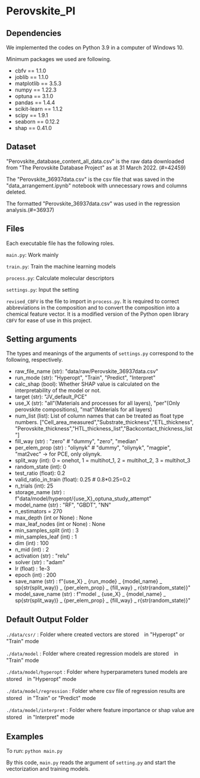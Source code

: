 # Perovskite_PI


## Dependencies
We implemented the codes on Python 3.9 in a computer of Windows 10.

Minimum packages we used are following.
- cbfv == 1.1.0
- joblib == 1.1.0
- matplotlib == 3.5.3
- numpy == 1.22.3
- optuna == 3.1.0
- pandas == 1.4.4
- scikit-learn == 1.1.2
- scipy == 1.9.1
- seaborn == 0.12.2
- shap == 0.41.0


## Dataset
"Perovskite_database_content_all_data.csv" is the raw data downloaded from "The Perovskite Database Project" as at 31 March 2022. (#=42459)

The "Perovskite_36937data.csv" is the csv file that was saved in the "data_arrangement.ipynb" notebook with unnecessary rows and columns deleted.

The formatted "Perovskite_36937data.csv" was used in the regression analysis.(#=36937)

## Files
Each executable file has the following roles.

`main.py`: Work mainly

`train.py`: Train the machine learning models

`process.py`: Calculate molecular descriptors

`settings.py`: Input the setting

`revised_CBFV` is the file to import in `process.py`.
It is required to correct abbreviations in the composition and to convert the composition into a chemical feature vector.
It is a modified version of the Python open library `CBFV` for ease of use in this project.

## Setting arguments
The types and meanings of the arguments of `settings.py` correspond to the following, respectively.

- raw_file_name (str): "data/raw/Perovskite_36937data.csv"
- run_mode (str): "Hyperopt", "Train", "Predict", "Interpret"
- calc_shap (bool): Whether SHAP value is calculated on the interpretability of the model or not.
- target (str): "JV_default_PCE"
- use_X (str): "all"(Materials and processes for all layers), "per"(Only perovskite compositions), "mat"(Materials for all layers)
- num_list (list): List of column names that can be treated as float type numbers. ["Cell_area_measured","Substrate_thickness","ETL_thickness", "Perovskite_thickness","HTL_thickness_list","Backcontact_thickness_list"]
- fill_way (str) : "zero" # "dummy", "zero", "median"
- per_elem_prop (str) :  "oliynyk" # "dummy", "oliynyk", "magpie", "mat2vec" -> for PCE, only oliynyk.
- split_way (int): 0 = onehot, 1 = multihot_1, 2 = multihot_2, 3 = multihot_3
- random_state (int): 0
- test_ratio (float): 0.2
- valid_ratio_in_train (float): 0.25 # 0.8*0.25=0.2
- n_trials (int): 25
- storage_name (str) : f"data/model/hyperopt/{use_X}_optuna_study_attempt"
- model_name (str) : "RF", "GBDT", "NN"
- n_estimators = 270
- max_depth (int or None) : None
- max_leaf_nodes (int or None) : None
- min_samples_split (int) : 3
- min_samples_leaf (int) : 1
- dim (int) : 100
- n_mid (int) : 2
- activation (str) : "relu"
- solver (str) : "adam"
- lr (float) : 1e-3
- epoch (int) : 200
- save_name (str) : f"{use_X} _ {run_mode} _ {model_name} _ sp{str(split_way)} _ {per_elem_prop} _ {fill_way} _ r{str(random_state)}"
- model_save_name (str) : f"model _ {use_X} _ {model_name} _ sp{str(split_way)} _ {per_elem_prop} _ {fill_way} _ r{str(random_state)}"

## Default Output Folder

`./data/csr/` : Folder where created vectors are stored　in "Hyperopt" or "Train" mode

`./data/model` : Folder where created regression models are stored　in "Train" mode

`./data/model/hyperopt` : Folder where hyperparameters tuned models are stored　in "Hyperopt" mode

`./data/model/regression` : Folder where csv file of regression results are stored　in "Train" or "Predict" mode

`./data/model/interpret` : Folder where feature importance or shap value are stored　in "Interpret" mode


## Examples
To run:
`python main.py`

By this code, `main.py` reads the argument of `setting.py` and start the vectorization and training models.

